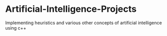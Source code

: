 # Artificial-Intelligence-Projects
Implementing heuristics and various other concepts of artificial intelligence using c++
